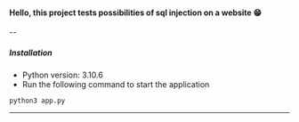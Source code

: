 #### Hello, this project tests possibilities of sql injection on a website 😁
--
##### Installation

- Python version: 3.10.6
- Run the following command to start the application
```
python3 app.py
```
------------
